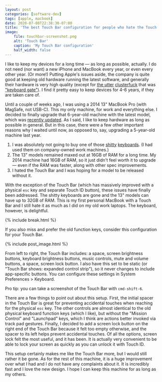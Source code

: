 ```yaml
---
layout: post
categories: [software-dev]
tags: [apple, macbook]
date: 2020-07-08T22:38:30-07:00
title: 'The best Touch Bar configuration for people who hate the Touch Bar: Or, how I finally upgraded my 6-year-old MacBook'
image:
    file: touchbar-screenshot.png
    alt: 'Touch Bar'
    caption: 'My Touch Bar configuration'
    half_width: false
---
```


I like to keep my devices for a long time &mdash; as long as possible, actually. I do not need (nor want) a new iPhone and MacBook every year, or even every other year. (Or more!) Putting Apple's issues aside, the company is quite good at keeping old hardware running the latest software, and generally their hardware is very high quality (except for [the utter](https://mjtsai.com/blog/2018/06/23/apple-launches-keyboard-repair-program-for-macbook-and-macbook-pro/) [clusterfuck](https://mjtsai.com/blog/2019/11/07/limits-to-apples-butterfly-keyboard-repair-program/) that was ["keyboard gate"](https://daringfireball.net/linked/2020/02/10/waititi-keyboards)). I find it pretty easy to keep devices for 4-6 years, if they are taken care of.

<!--excerpt-->

Until a couple of weeks ago, I was using a 2014 13" MacBook Pro (with MagSafe, not USB-C). This my only machine, for work and everything else. I decided to finally upgrade that 6-year-old machine with the latest model, which was [recently updated](https://www.apple.com/newsroom/2020/05/apple-updates-13-inch-macbook-pro-with-magic-keyboard-double-the-storage-and-faster-performance/). As I said, I like to keep hardware as long as possible in general. But in this case, there were a few other important reasons why I waited until now, as opposed to, say, upgrading a 5-year-old machine last year.

1. I was absolutely not going to buy one of those [shitty](https://mjtsai.com/blog/2019/11/01/tylenol-moment-for-apples-laptop-keyboards/) [keyboards](https://mjtsai.com/blog/2019/11/08/falling-back-to-an-older-mbp/). (I had used them on company-owned work machines.)
2. The 13" models remained maxed out at 16GB of RAM for a long time. My 2014 machine had 16GB of RAM, so it just didn't feel worth it to upgrade &mdash; even if the RAM was faster, along with other spec improvements.
3. I hated the Touch Bar and I was hoping for a model to be released without it.

With the exception of the Touch Bar (which has massively improved with a physical `esc` key and separate Touch ID button), these issues have finally been addressed. The shitty keyboards are gone and the 13" models can have up to 32GB of RAM. This is my first personal MacBook with a Touch Bar and I still hate it as much as I did on my old work laptops. The keyboard, however, is delightful.

{% include break.html %}

If you also miss and prefer the old function keys, consider this configuration for your Touch Bar.

{% include post_image.html %}

From left to right, the Touch Bar includes: a space, screen brightness buttons, keyboard brightness buttons, music controls, mute and volume buttons, a space, screen lock button. I also have this set to be static (or "Touch Bar shows: expanded control strip"), so it never changes to include app-specific buttons. You can configure these settings in System Preferences > Keyboard.

Pro tip: you can take a screenshot of the Touch Bar with `cmd-shift-6`.

There are a few things to point out about this setup. First, the initial spacer in the Touch Bar is great for preventing accidental touches when reaching for the physical `esc` key. The other controls are almost identical to the old physical keyboard function keys (which I like), but without the "Mission Control" and "Launchpad" keys, which I think are actions better invoked via track pad gestures. Finally, I decided to add a screen lock button on the right end of the Touch Bar because it felt too empty otherwise, and the spacer to its left helps prevent accidental touches. Of all the options, screen lock felt the most useful, and it has been. It is actually very convenient to be able to lock your screen as quickly as you can unlock it with Touch ID.

This setup certainly makes me like the Touch Bar more, but I would still rather it be gone. As for the rest of this machine, it is a huge improvement over what I had and I do not have any complaints about it. It is incredibly fast and I love the new design. I hope I can keep this machine for as long as my others.
